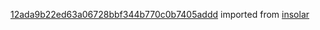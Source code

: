 [12ada9b22ed63a06728bbf344b770c0b7405addd](https://github.com/insolar/insolar/commit/12ada9b22ed63a06728bbf344b770c0b7405addd) imported from [insolar](https://github.com/insolar/insolar)
